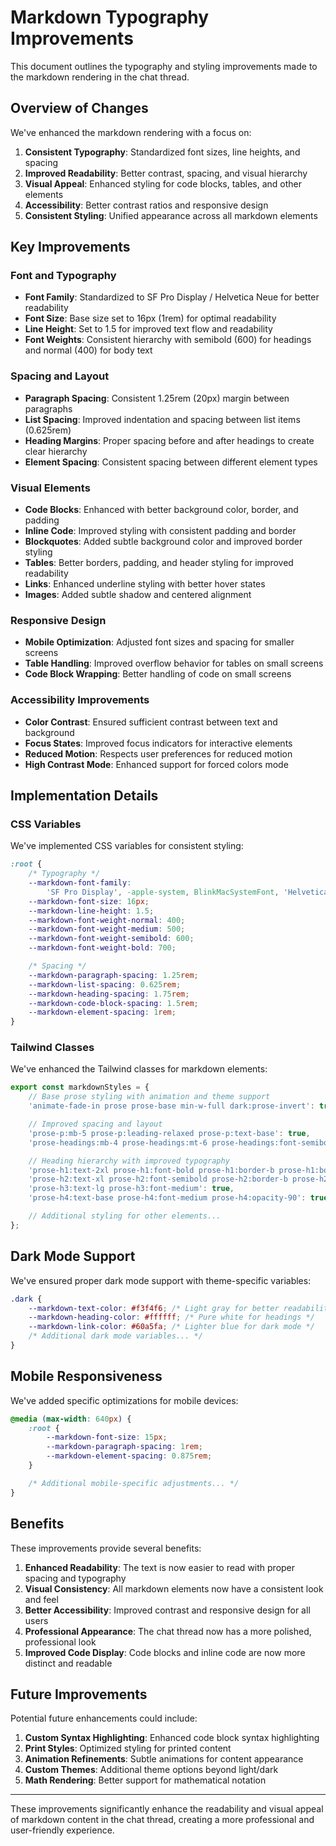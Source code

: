 # Markdown Typography Improvements

This document outlines the typography and styling improvements made to the markdown rendering in the chat thread.

## Overview of Changes

We've enhanced the markdown rendering with a focus on:

1. **Consistent Typography**: Standardized font sizes, line heights, and spacing
2. **Improved Readability**: Better contrast, spacing, and visual hierarchy
3. **Visual Appeal**: Enhanced styling for code blocks, tables, and other elements
4. **Accessibility**: Better contrast ratios and responsive design
5. **Consistent Styling**: Unified appearance across all markdown elements

## Key Improvements

### Font and Typography

- **Font Family**: Standardized to SF Pro Display / Helvetica Neue for better readability
- **Font Size**: Base size set to 16px (1rem) for optimal readability
- **Line Height**: Set to 1.5 for improved text flow and readability
- **Font Weights**: Consistent hierarchy with semibold (600) for headings and normal (400) for body text

### Spacing and Layout

- **Paragraph Spacing**: Consistent 1.25rem (20px) margin between paragraphs
- **List Spacing**: Improved indentation and spacing between list items (0.625rem)
- **Heading Margins**: Proper spacing before and after headings to create clear hierarchy
- **Element Spacing**: Consistent spacing between different element types

### Visual Elements

- **Code Blocks**: Enhanced with better background color, border, and padding
- **Inline Code**: Improved styling with consistent padding and border
- **Blockquotes**: Added subtle background color and improved border styling
- **Tables**: Better borders, padding, and header styling for improved readability
- **Links**: Enhanced underline styling with better hover states
- **Images**: Added subtle shadow and centered alignment

### Responsive Design

- **Mobile Optimization**: Adjusted font sizes and spacing for smaller screens
- **Table Handling**: Improved overflow behavior for tables on small screens
- **Code Block Wrapping**: Better handling of code on small screens

### Accessibility Improvements

- **Color Contrast**: Ensured sufficient contrast between text and background
- **Focus States**: Improved focus indicators for interactive elements
- **Reduced Motion**: Respects user preferences for reduced motion
- **High Contrast Mode**: Enhanced support for forced colors mode

## Implementation Details

### CSS Variables

We've implemented CSS variables for consistent styling:

```css
:root {
    /* Typography */
    --markdown-font-family:
        'SF Pro Display', -apple-system, BlinkMacSystemFont, 'Helvetica Neue', Arial, sans-serif;
    --markdown-font-size: 16px;
    --markdown-line-height: 1.5;
    --markdown-font-weight-normal: 400;
    --markdown-font-weight-medium: 500;
    --markdown-font-weight-semibold: 600;
    --markdown-font-weight-bold: 700;

    /* Spacing */
    --markdown-paragraph-spacing: 1.25rem;
    --markdown-list-spacing: 0.625rem;
    --markdown-heading-spacing: 1.75rem;
    --markdown-code-block-spacing: 1.5rem;
    --markdown-element-spacing: 1rem;
}
```

### Tailwind Classes

We've enhanced the Tailwind classes for markdown elements:

```javascript
export const markdownStyles = {
    // Base prose styling with animation and theme support
    'animate-fade-in prose prose-base min-w-full dark:prose-invert': true,

    // Improved spacing and layout
    'prose-p:mb-5 prose-p:leading-relaxed prose-p:text-base': true,
    'prose-headings:mb-4 prose-headings:mt-6 prose-headings:font-semibold prose-headings:tracking-tight': true,

    // Heading hierarchy with improved typography
    'prose-h1:text-2xl prose-h1:font-bold prose-h1:border-b prose-h1:border-border prose-h1:pb-2 prose-h1:mb-6': true,
    'prose-h2:text-xl prose-h2:font-semibold prose-h2:border-b prose-h2:border-border/60 prose-h2:pb-1': true,
    'prose-h3:text-lg prose-h3:font-medium': true,
    'prose-h4:text-base prose-h4:font-medium prose-h4:opacity-90': true,

    // Additional styling for other elements...
};
```

## Dark Mode Support

We've ensured proper dark mode support with theme-specific variables:

```css
.dark {
    --markdown-text-color: #f3f4f6; /* Light gray for better readability */
    --markdown-heading-color: #ffffff; /* Pure white for headings */
    --markdown-link-color: #60a5fa; /* Lighter blue for dark mode */
    /* Additional dark mode variables... */
}
```

## Mobile Responsiveness

We've added specific optimizations for mobile devices:

```css
@media (max-width: 640px) {
    :root {
        --markdown-font-size: 15px;
        --markdown-paragraph-spacing: 1rem;
        --markdown-element-spacing: 0.875rem;
    }

    /* Additional mobile-specific adjustments... */
}
```

## Benefits

These improvements provide several benefits:

1. **Enhanced Readability**: The text is now easier to read with proper spacing and typography
2. **Visual Consistency**: All markdown elements now have a consistent look and feel
3. **Better Accessibility**: Improved contrast and responsive design for all users
4. **Professional Appearance**: The chat thread now has a more polished, professional look
5. **Improved Code Display**: Code blocks and inline code are now more distinct and readable

## Future Improvements

Potential future enhancements could include:

1. **Custom Syntax Highlighting**: Enhanced code block syntax highlighting
2. **Print Styles**: Optimized styling for printed content
3. **Animation Refinements**: Subtle animations for content appearance
4. **Custom Themes**: Additional theme options beyond light/dark
5. **Math Rendering**: Better support for mathematical notation

---

These improvements significantly enhance the readability and visual appeal of markdown content in the chat thread, creating a more professional and user-friendly experience.
